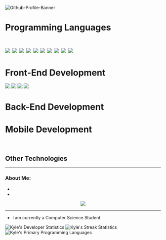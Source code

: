 ![Github-Profile-Banner](https://github.com/Kynot54/Kynot54/assets/36772228/d3048018-de91-44f3-83cf-d814f1edbc85)
<h1> Programming Languages <h1/>
  <div id="languages">
    <img src="https://img.shields.io/badge/C-blue?style=for-the-badge&logo=c"/>
    <img src="https://img.shields.io/badge/C&#43&#43-blue?style=for-the-badge&logo=cplusplus"/>
    <img src="https://img.shields.io/badge/Python-grey?style=for-the-badge&logo=python"/>
    <img src="https://img.shields.io/badge/Rust-red?style=for-the-badge&logo=rust"/>
    <img src="https://img.shields.io/badge/Kotlin-blue?style=for-the-badge&logo=kotlin"/>
    <img src="https://img.shields.io/badge/HTML5-grey?style=for-the-badge&logo=html5"/>
    <img src="https://img.shields.io/badge/CSS3-grey?style=for-the-badge&logo=css3"/>
    <img src="https://img.shields.io/badge/JavaScript-grey?style=for-the-badge&logo=javascript"/>
    <img src="https://img.shields.io/badge/go-purple?style=for-the-badge&logo=go"/>
    <img src="https://img.shields.io/badge/PHP-purple?style=for-the-badge&logo=php"/>
  </div>
<h1> Front-End Development </h1>
  <div id="frontend">
    <img src="https://img.shields.io/badge/React-blue?style=for-the-badge&logo=react"/>
    <img src="https://img.shields.io/badge/Nextjs-blue?style=for-the-badge&logo=nextjs"/>
    <img src="https://img.shields.io/badge/Svelte-grey?style=for-the-badge&logo=svelte"/>
    <img src="https://img.shields.io/badge/Bootstrap-red?style=for-the-badge&logo=bootstrap"/>
  </div>
<h1> Back-End Development </h1>
<h1> Mobile Development </h1>
<br />
<h2> Other Technologies </h1>

---

### About Me:
- 
- 

<div align="center">
  <img src="https://media.giphy.com/media/vhVqGkxDYxAaRbOWVp/giphy.gif"/>
</div>

---

- I am currently a Computer Science Student 

<div id="footer" align="left">
  <img src="https://github-readme-stats.vercel.app/api?username=Kynot54&theme=algolia&show_icons=true&hide_border=true&count_private=true" alt="Kyle's Developer Statistics"/>
  <img src="https://github-readme-streak-stats.herokuapp.com/?user=Kynot54&theme=algolia&hide_border=true" alt="Kyle's Streak Statistics"/>
  <img src="https://github-readme-stats.vercel.app/api/top-langs/?username=Kynot54&theme=algolia&show_icons=true&hide_border=true&layout=compact" alt="Kyle's Primary Programming Languages" />
</div>
